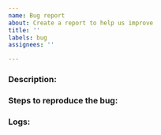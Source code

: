```yaml
---
name: Bug report
about: Create a report to help us improve
title: ''
labels: bug
assignees: ''

---
```


### Description:

### Steps to reproduce the bug:

### Logs:
